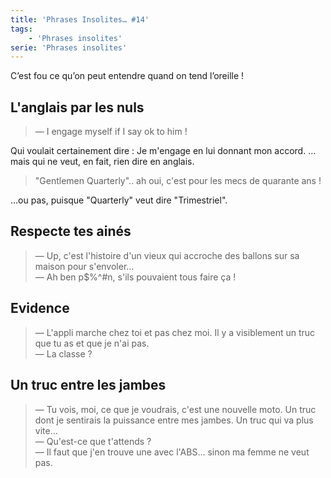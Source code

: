 ```yaml
---
title: 'Phrases Insolites… #14'
tags:
    - 'Phrases insolites'
serie: 'Phrases insolites'
---
```


C’est fou ce qu’on peut entendre quand on tend l’oreille !

<!-- more -->

## L'anglais par les nuls

> — I engage myself if I say ok to him !

Qui voulait certainement dire : Je m'engage en lui donnant mon accord. … mais
qui ne veut, en fait, rien dire en anglais.

> "Gentlemen Quarterly".. ah oui, c'est pour les mecs de quarante ans !

…ou pas, puisque "Quarterly" veut dire "Trimestriel".

## Respecte tes ainés

> — Up, c'est l'histoire d'un vieux qui accroche des ballons sur sa maison pour
> s'envoler…  
> — Ah ben p\$%^#n, s'ils pouvaient tous faire ça !

## Evidence

> — L'appli marche chez toi et pas chez moi. Il y a visiblement un truc que tu
> as et que je n'ai pas.  
> — La classe ?

## Un truc entre les jambes

> — Tu vois, moi, ce que je voudrais, c'est une nouvelle moto. Un truc dont je
> sentirais la puissance entre mes jambes. Un truc qui va plus vite…  
> — Qu'est-ce que t'attends ?  
> — Il faut que j'en trouve une avec l'ABS… sinon ma femme ne veut pas.
